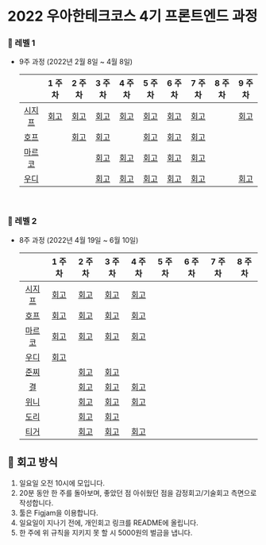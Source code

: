 # 2022 우아한테크코스 4기 프론트엔드 과정


### 🧡 레벨 1
- 9주 과정 (2022년 2월 8일 ~ 4월 8일)

  |       |  1 주차  |  2 주차   |  3 주차  |  4 주차  |   5 주차   |    6 주차    |    7 주차    |    8 주차    |    9 주차    |
  | :----------: | :------: | :------: | :-----: | :---: | :--------------: | :---------: | :---------: | :---------: | :---------: |
  | [시지프](https://github.com/euijinkk) | [회고](https://happysisyphe.tistory.com/20) | [회고](https://happysisyphe.tistory.com/23) | [회고](https://happysisyphe.tistory.com/25) | [회고](https://happysisyphe.tistory.com/27) | [회고](https://happysisyphe.tistory.com/28) | [회고](https://happysisyphe.tistory.com/30) | [회고](https://happysisyphe.tistory.com/32) |  | [회고](https://happysisyphe.tistory.com/34) |
  | [호프](https://github.com/moonheekim0118) |  | [회고](https://velog.io/@moonheekim0118/2022.2.142022.2.20-%ED%9A%8C%EA%B3%A0)  | [회고](https://velog.io/@moonheekim0118/2022.02.212022.02.27-%ED%9A%8C%EA%B3%A0) |  | [회고](https://velog.io/@moonheekim0118/2022.03.072022.03.13-%ED%9A%8C%EA%B3%A0)| [회고](https://velog.io/@moonheekim0118/2022.03.142022.03.20-%ED%9A%8C%EA%B3%A0) | [회고](https://velog.io/@moonheekim0118/2022.03.212022.03.27-%ED%9A%8C%EA%B3%A0)  |  |  |
  | [마르코](https://github.com/wonsss) |  |  | [회고](https://velog.io/@jangws/%EC%9A%B0%ED%85%8C%EC%BD%94-2%EC%9B%94-%EB%84%B7%EC%A7%B8-%EC%A3%BC-%ED%9A%8C%EA%B3%A0) |[회고](https://velog.io/@jangws/%ED%9A%8C%EA%B3%A0-%EC%9A%B0%ED%85%8C%EC%BD%94-4%EC%A3%BC%EC%B0%A8) |[회고](https://velog.io/@jangws/%ED%9A%8C%EA%B3%A0-%EC%9A%B0%ED%85%8C%EC%BD%94-5%EC%A3%BC%EC%B0%A8) |[회고](https://velog.io/@jangws/%ED%9A%8C%EA%B3%A0-%EC%9A%B0%ED%85%8C%EC%BD%94-6%EC%A3%BC%EC%B0%A8)|[회고](https://velog.io/@jangws/%ED%9A%8C%EA%B3%A0-%EC%9A%B0%ED%85%8C%EC%BD%94-7%EC%A3%BC%EC%B0%A8-%EC%82%B0%EC%B1%85)|  |  |
  | [우디](https://github.com/greenblues1190) |  |  | [회고](https://woojeongmin.com/2022/retrospective/weekly-1/) | [회고](https://woojeongmin.com/2022/retrospective/weekly-2/) | [회고](https://woojeongmin.com/2022/retrospective/weekly-3/) | [회고](https://woojeongmin.com/2022/retrospective/weekly-4/) | [회고](https://woojeongmin.com/2022/retrospective/weekly-5/)  |  | [회고](https://woojeongmin.com/2022/retrospective/weekly-6/) |

<br/>

### 🧡 레벨 2
- 8주 과정 (2022년 4월 19일 ~ 6월 10일)

  |       |  1 주차  |  2 주차   |  3 주차  |  4 주차  |   5 주차   |    6 주차    |    7 주차    |    8 주차    |
  | :----------: | :------: | :------: | :-----: | :---: | :--------------: | :---------: | :---------: | :---------: |
  | [시지프](https://github.com/euijinkk) | [회고](https://happysisyphe.tistory.com/36) | [회고](https://happysisyphe.tistory.com/37) | [회고](https://happysisyphe.tistory.com/39) | [회고](https://happysisyphe.tistory.com/40) | | | | |
  | [호프](https://github.com/moonheekim0118) | [회고](https://observant-aardwolf-5e1.notion.site/1-2022-04-19-2022-04-24-b28004de456a420aaac9258d1ef924e0) |[회고](https://observant-aardwolf-5e1.notion.site/2-2022-04-25-2022-05-01-109f627992274e4dbfbf6a1f764c3a3c) | [회고](https://observant-aardwolf-5e1.notion.site/3-2022-05-02-2022-05-08-a5dd9b5d4c8f49b289b856dac1b8e041) | [회고](https://observant-aardwolf-5e1.notion.site/4-2022-05-09-2022-05-15-258e6d7df29b475b9348dfdf09cbc3aa) | | | | |
  | [마르코](https://github.com/wonsss) |[회고](https://velog.io/@jangws/%EC%9A%B0%ED%85%8C%EC%BD%94-11%EC%A3%BC%EC%B0%A8-%ED%9A%8C%EA%B3%A0) |[회고](https://velog.io/@jangws/%ED%9A%8C%EA%B3%A0-%EC%9A%B0%ED%85%8C%EC%BD%94-Level2-2%EC%A3%BC%EC%B0%A8-%ED%8E%98%EC%9D%B4%EB%A8%BC%EC%B8%A0)|[회고](https://velog.io/@jangws/%ED%9A%8C%EA%B3%A0-%EC%9A%B0%ED%85%8C%EC%BD%94-Level2-3%EC%A3%BC%EC%B0%A8-%EC%BD%94%EB%A6%AC%EC%8A%A4) |[회고](https://velog.io/@jangws/%ED%9A%8C%EA%B3%A0-%EC%9A%B0%ED%85%8C%EC%BD%94-Level2-4%EC%A3%BC%EC%B0%A8-100-10) | | | | |
  | [우디](https://github.com/greenblues1190) | [회고](https://woojeongmin.com/2022/retrospective/weekly-7/) | | | | | | | |
  | [준찌](https://github.com/juunzzi) | | [회고](https://velog.io/@rat8397/%EC%9A%B0%EC%95%84%ED%95%9C%ED%85%8C%ED%81%AC%EC%BD%94%EC%8A%A4-9-%ED%8E%98%EC%9D%B4%EB%A8%BC%EC%B8%A0%EC%99%80-%ED%95%A8%EA%BB%98%ED%95%98%EB%8A%94-%ED%9A%8C%EA%B3%A0) | [회고](https://velog.io/@rat8397/%EC%9A%B0%EC%95%84%ED%95%9C%ED%85%8C%ED%81%AC%EC%BD%94%EC%8A%A4-11-inline-style-%EA%B0%9D%EC%B2%B4%EB%A1%9C-%EC%A0%84%EB%8B%AC%EB%90%98%EB%8A%94-prop) | | | | | |
  | [결](https://github.com/yunjin-kim) | | [회고](https://velog.io/@giriboy/2022.05.01-%ED%9A%8C%EA%B3%A0) | [회고](https://velog.io/@giriboy/2022.05.09-%ED%9A%8C%EA%B3%A0) | [회고](https://velog.io/@giriboy/2022.05.15-%ED%9A%8C%EA%B3%A0) | | | | |
  | [위니](https://github.com/rladpwl0512) | | [회고](https://velog.io/@rladpwl0512/%EC%A3%BC%EA%B0%84-%ED%9A%8C%EA%B3%A0-425-51) | [회고](https://velog.io/@rladpwl0512/%EC%A3%BC%EA%B0%84-%ED%9A%8C%EA%B3%A0-52-58) | [회고](https://velog.io/@rladpwl0512/%EC%A3%BC%EA%B0%84-%ED%9A%8C%EA%B3%A0-59-515)| | | | |
  | [도리](https://github.com/prefer2) | |[회고](https://prefer2.tistory.com/entry/%EC%A3%BC%EA%B0%84-%ED%9A%8C%EA%B3%A0-425-51) |[회고](https://prefer2.tistory.com/entry/%EC%A3%BC%EA%B0%84-%ED%9A%8C%EA%B3%A0-52-58) | | | | | |
  | [티거](https://github.com/daaaayeah) | | [회고](https://508.notion.site/4-25-5-1-4bab6d21bdb64907bc33d4dfbcb5c56f) | [회고](https://508.notion.site/5-2-5-8-0a3de1b4998f432b9c211ef8edb76f86) | [회고](https://www.notion.so/508/4-5-9-5-15-b7772cb5aad94564822ccffe8faa10a3) | | | | |

## 💛 회고 방식
1. 일요일 오전 10시에 모입니다.
2. 20분 동안 한 주를 돌아보며, 좋았던 점 아쉬웠던 점을 감정회고/기술회고 측면으로 작성합니다.
3. 툴은 Figjam을 이용합니다.
4. 일요일이 지나기 전에, 개인회고 링크를 README에 올립니다.
5. 한 주에 위 규칙을 지키지 못 할 시 5000원의 벌금을 냅니다.



 

